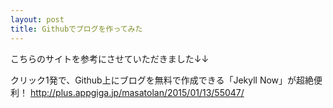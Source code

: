 ```yaml
---
layout: post
title: Githubでブログを作ってみた
---
```


こちらのサイトを参考にさせていただきました↓↓

クリック1発で、Github上にブログを無料で作成できる「Jekyll Now」が超絶便利！ 
http://plus.appgiga.jp/masatolan/2015/01/13/55047/



